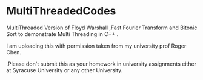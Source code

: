 # MultiThreadedCodes
MultiThreaded Version of Floyd Warshall ,Fast Fourier Transform and Bitonic Sort to demonstrate Multi Threading in C++ .
<p>I am uploading this with permission taken from my university prof Roger Chen.<p>
<p>
.Please don't submit this as your homework in university assignments either at Syracuse University or any other University.
</p>
